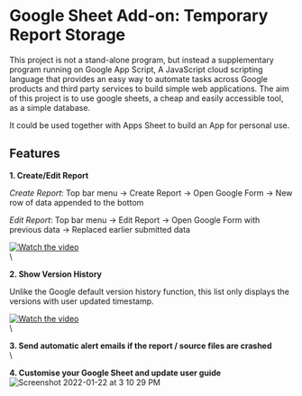 # Google Sheet Add-on: Temporary Report Storage

This project is not a stand-alone program, but instead a supplementary program running on Google App Script, A JavaScript cloud scripting language that provides an easy way to automate tasks across Google products and third party services to build simple web applications. The aim of this project is to use google sheets, a cheap and easily accessible tool, as a simple database.

It could be used together with Apps Sheet to build an App for personal use.


## Features

**1. Create/Edit Report**

*Create Report*: Top bar menu -> Create Report -> Open Google Form -> New row of data appended to the bottom

*Edit Report*:   Top bar menu -> Edit Report   -> Open Google Form with previous data -> Replaced earlier submitted data

[![Watch the video](https://user-images.githubusercontent.com/90823283/150628633-99057057-35a2-4362-9b9e-59cd351113f6.png)](https://user-images.githubusercontent.com/90823283/150628324-fc3bc3bf-d247-4bab-b1ba-b06c3f0f3d70.mp4)
\
\

**2. Show Version History**

Unlike the Google default version history function, this list only displays the versions with user updated timestamp.

[![Watch the video](https://user-images.githubusercontent.com/90823283/150628751-de0e5e33-a332-4099-967b-75daac27378b.png)](https://user-images.githubusercontent.com/90823283/150627879-88b81f65-8f42-4702-b440-79b9309a6103.mp4)
\
\
  

**3. Send automatic alert emails if the report / source files are crashed**
\
\

**4. Customise your Google Sheet and update user guide**
![Screenshot 2022-01-22 at 3 10 29 PM](https://user-images.githubusercontent.com/90823283/150628833-5bb7e737-0eb5-4381-986a-9d1bd7715897.png)
